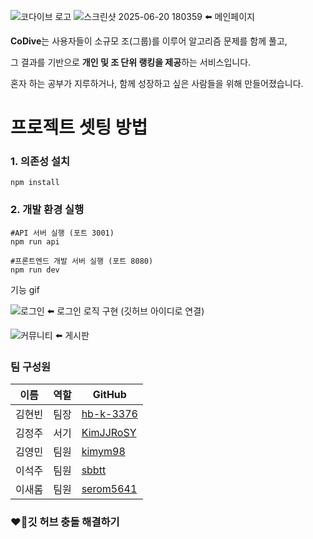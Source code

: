 ![코다이브 로고](https://sdmntprwestus2.oaiusercontent.com/files/00000000-9744-61f8-a2f2-1670ce1a43a7/raw?se=2025-06-16T08%3A51%3A15Z&sp=r&sv=2024-08-04&sr=b&scid=47b84a22-2042-52dd-b579-96a445dd957f&skoid=a3412ad4-1a13-47ce-91a5-c07730964f35&sktid=a48cca56-e6da-484e-a814-9c849652bcb3&skt=2025-06-16T04%3A32%3A40Z&ske=2025-06-17T04%3A32%3A40Z&sks=b&skv=2024-08-04&sig=TNcTh4OFBwvRzXNbJvH4w7Bq0L/%2BtLkIuIhK/zG/2XU%3D) ![스크린샷 2025-06-20 180359](https://github.com/user-attachments/assets/d12fb09d-a7e8-46c1-809c-b25159fe2355) ⬅️ 메인페이지

**CoDive**는 사용자들이 소규모 조(그룹)를 이루어 알고리즘 문제를 함께 풀고,

그 결과를 기반으로 **개인 및 조 단위 랭킹을 제공**하는 서비스입니다.

혼자 하는 공부가 지루하거나, 함께 성장하고 싶은 사람들을 위해 만들어졌습니다.

# 프로젝트 셋팅 방법

### 1. 의존성 설치

```
npm install
```

### 2. 개발 환경 실행

```
#API 서버 실행 (포트 3001)
npm run api

#프론트엔드 개발 서버 실행 (포트 8080)
npm run dev
```

기능 gif

![로그인](https://github.com/user-attachments/assets/8c4a1c90-b386-4c0d-adb8-b2ab8caca6b2) ⬅️ 로그인 로직 구현 (깃허브 아이디로 연결)

![커뮤니티](https://github.com/user-attachments/assets/c3fb0e67-bb32-4a14-8510-22658732dd1b) ⬅️ 게시판

### 팀 구성원

| 이름   | 역할 | GitHub                                    |
| ------ | ---- | ----------------------------------------- |
| 김현빈 | 팀장 | [hb-k-3376](https://github.com/hb-k-3376) |
| 김정주 | 서기 | [KimJJRoSY](https://github.com/KimJJRoSY) |
| 김영민 | 팀원 | [kimym98](https://github.com/kimym98)     |
| 이석주 | 팀원 | [sbbtt](https://github.com/sbbtt)         |
| 이새롬 | 팀원 | [serom5641](https://github.com/serom5641) |

### ❤️‍🔥깃 허브 충돌 해결하기
